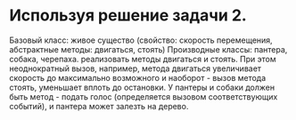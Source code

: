 # Используя решение задачи 2.

Базовый класс: живое существо (свойство: скорость перемещения, абстрактные методы: двигаться, стоять)
Производные классы: пантера, собака, черепаха. реализовать методы двигаться и стоять. При этом неоднократный вызов, например, метода двигаться увеличивает скорость до максимально возможного и наоборот - вызов метода стоять, уменьшает вплоть до остановки. У пантеры и собаки должен быть метод - подать голос (определяется вызовом соответствующих событий), и пантера может залезть на дерево.
